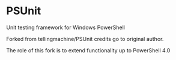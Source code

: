 PSUnit
======

Unit testing framework for Windows PowerShell

Forked from tellingmachine/PSUnit credits go to original author.

The role of this fork is to extend functionality up to PowerShell 4.0
